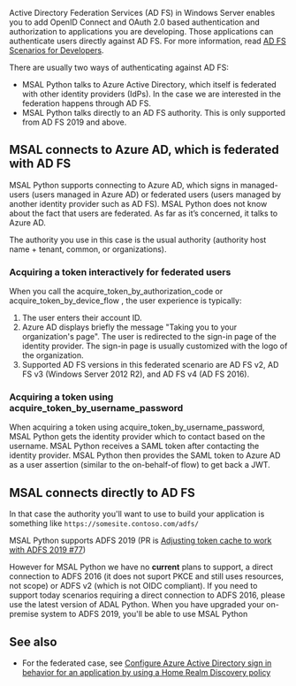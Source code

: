 Active Directory Federation Services (AD FS) in Windows Server enables you to add OpenID Connect and OAuth 2.0 based authentication and authorization to applications you are developing. Those applications can authenticate users directly against AD FS. For more information, read [AD FS Scenarios for Developers](https://docs.microsoft.com/en-us/windows-server/identity/ad-fs/overview/ad-fs-scenarios-for-developers).


There are usually two ways of authenticating against AD FS:

- MSAL Python talks to Azure Active Directory, which itself is federated with other identity providers (IdPs). In the case we are interested in the federation happens through AD FS.
- MSAL Python talks directly to an AD FS authority. This is only supported from AD FS 2019 and above.

## MSAL connects to Azure AD, which is federated with AD FS
MSAL Python supports connecting to Azure AD, which signs in managed-users (users managed in Azure AD) or federated users (users managed by another identity provider such as AD FS). MSAL Python does not know about the fact that users are federated. As far as it’s concerned, it talks to Azure AD.

The authority you use in this case is the usual authority (authority host name + tenant, common, or organizations).

### Acquiring a token interactively for federated users
When you call the acquire_token_by_authorization_code or acquire_token_by_device_flow , the user experience is typically:

1. The user enters their account ID.
2. Azure AD displays briefly the message "Taking you to your organization's page".
The user is redirected to the sign-in page of the identity provider. The sign-in page is usually customized with the logo of the organization.
3. Supported AD FS versions in this federated scenario are AD FS v2, AD FS v3 (Windows Server 2012 R2), and AD FS v4 (AD FS 2016).

### Acquiring a token using acquire_token_by_username_password
When acquiring a token using acquire_token_by_username_password, MSAL Python gets the identity provider which to contact based on the username. MSAL Python receives a SAML token after contacting the identity provider. MSAL Python then provides the SAML token to Azure AD as a user assertion (similar to the on-behalf-of flow) to get back a JWT.

## MSAL connects directly to AD FS

In that case the authority you'll want to use to build your application is something like `https://somesite.contoso.com/adfs/`

MSAL Python supports ADFS 2019 (PR is [Adjusting token cache to work with ADFS 2019 #77](https://github.com/AzureAD/microsoft-authentication-library-for-python/pull/77))

However for MSAL Python we have no **current** plans to support, a direct connection to ADFS 2016 (it does not suport PKCE and still uses resources, not scope) or ADFS v2 (which is not OIDC compliant). If you need to support today scenarios requiring a direct connection to ADFS 2016, please use the latest version of ADAL Python. When you have upgraded your on-premise system to ADFS 2019, you'll be able to use MSAL Python

## See also

- For the federated case, see [Configure Azure Active Directory sign in behavior for an application by using a Home Realm Discovery policy](https://docs.microsoft.com/en-us/azure/active-directory/manage-apps/configure-authentication-for-federated-users-portal)